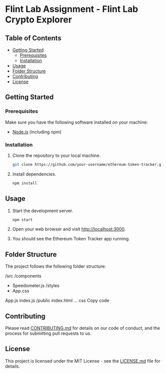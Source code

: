 # Flint Lab Assignment - Flint Lab Crypto Explorer

## Table of Contents

- [Getting Started](#getting-started)
  - [Prerequisites](#prerequisites)
  - [Installation](#installation)
- [Usage](#usage)
- [Folder Structure](#folder-structure)
- [Contributing](#contributing)
- [License](#license)

## Getting Started

### Prerequisites

Make sure you have the following software installed on your machine:

- [Node.js](https://nodejs.org/) (including npm)

### Installation

1. Clone the repository to your local machine.

    ```bash
    git clone https://github.com/your-username/ethereum-token-tracker.git
    ```

2. Install dependencies.

    ```bash
    npm install
    ```

## Usage

1. Start the development server.

    ```bash
    npm start
    ```

2. Open your web browser and visit [http://localhost:3000](http://localhost:3000).

3. You should see the Ethereum Token Tracker app running.

## Folder Structure

The project follows the following folder structure:

/src
/components
- Speedometer.js
/styles
- App.css

App.js
index.js
/public
index.html
...
css
Copy code

## Contributing

Please read [CONTRIBUTING.md](CONTRIBUTING.md) for details on our code of conduct, and the process for submitting pull requests to us.

## License

This project is licensed under the MIT License - see the [LICENSE.md](LICENSE.md) file for details.
